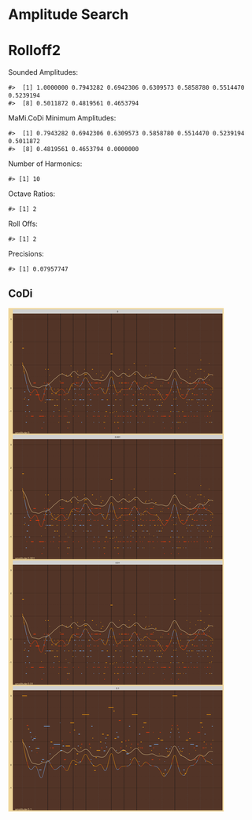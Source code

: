 Amplitude Search
================

# Rolloff2

Sounded Amplitudes:

    #>  [1] 1.0000000 0.7943282 0.6942306 0.6309573 0.5858780 0.5514470 0.5239194
    #>  [8] 0.5011872 0.4819561 0.4653794

MaMi.CoDi Minimum Amplitudes:

    #>  [1] 0.7943282 0.6942306 0.6309573 0.5858780 0.5514470 0.5239194 0.5011872
    #>  [8] 0.4819561 0.4653794 0.0000000

Number of Harmonics:

    #> [1] 10

Octave Ratios:

    #> [1] 2

Roll Offs:

    #> [1] 2

Precisions:

    #> [1] 0.07957747

## CoDi

![](../figures/amplitude_search/_CoDi-1.png)<!-- -->
